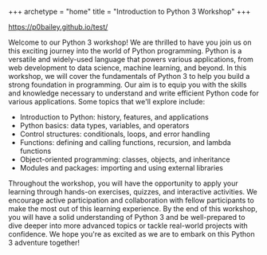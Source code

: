 +++
archetype = "home"
title = "Introduction to Python 3 Workshop"
+++

https://p0bailey.github.io/test/

Welcome to our Python 3 workshop! We are thrilled to have you join us on this exciting journey into the world of Python programming. Python is a versatile and widely-used language that powers various applications, from web development to data science, machine learning, and beyond.
In this workshop, we will cover the fundamentals of Python 3 to help you build a strong foundation in programming. Our aim is to equip you with the skills and knowledge necessary to understand and write efficient Python code for various applications.
Some topics that we'll explore include:

* Introduction to Python: history, features, and applications
* Python basics: data types, variables, and operators
* Control structures: conditionals, loops, and error handling
* Functions: defining and calling functions, recursion, and lambda functions
* Object-oriented programming: classes, objects, and inheritance
* Modules and packages: importing and using external libraries

Throughout the workshop, you will have the opportunity to apply your learning through hands-on exercises, quizzes, and interactive activities. We encourage active participation and collaboration with fellow participants to make the most out of this learning experience.
By the end of this workshop, you will have a solid understanding of Python 3 and be well-prepared to dive deeper into more advanced topics or tackle real-world projects with confidence.
We hope you're as excited as we are to embark on this Python 3 adventure together!

